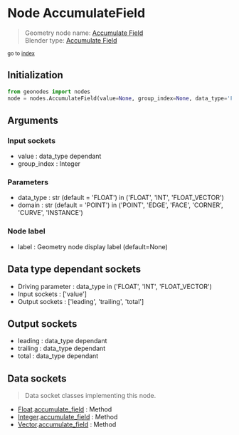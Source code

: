 
# Node AccumulateField

> Geometry node name: [Accumulate Field](https://docs.blender.org/manual/en/latest/modeling/geometry_nodes/utilities/accumulate_field.html)<br>
  Blender type: [Accumulate Field](https://docs.blender.org/api/current/bpy.types.GeometryNodeAccumulateField.html)
  
<sub>go to [index](/docs/index.md)</sub>

Initialization
--------------
```python
from geonodes import nodes
node = nodes.AccumulateField(value=None, group_index=None, data_type='FLOAT', domain='POINT', label=None)
```



## Arguments


### Input sockets

- value : data_type dependant
- group_index : Integer

### Parameters

- data_type : str (default = 'FLOAT') in ('FLOAT', 'INT', 'FLOAT_VECTOR')
- domain : str (default = 'POINT') in ('POINT', 'EDGE', 'FACE', 'CORNER', 'CURVE', 'INSTANCE')

### Node label

- label : Geometry node display label (default=None)

## Data type dependant sockets

- Driving parameter : data_type in ('FLOAT', 'INT', 'FLOAT_VECTOR')
- Input sockets  : ['value']
- Output sockets : ['leading', 'trailing', 'total']   
  
  

## Output sockets

- leading : data_type dependant
- trailing : data_type dependant
- total : data_type dependant

## Data sockets

> Data socket classes implementing this node.
  
  
- [Float](/docs/sockets/Float.md).[accumulate_field](/docs/sockets/Float.md#accumulate_field) : Method
- [Integer](/docs/sockets/Integer.md).[accumulate_field](/docs/sockets/Integer.md#accumulate_field) : Method
- [Vector](/docs/sockets/Vector.md).[accumulate_field](/docs/sockets/Vector.md#accumulate_field) : Method
  
